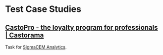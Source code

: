 # Test Case Studies

## [CastoPro - the loyalty program for professionals | Castorama](/Test_Case_Studies/CastoPro)
Task for [SigmaCEM Analytics](https://sigmacem.com/).

